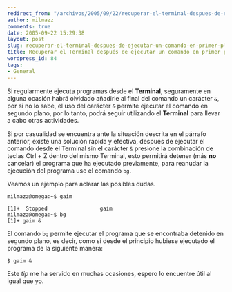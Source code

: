 ```yaml
---
redirect_from: "/archivos/2005/09/22/recuperar-el-terminal-despues-de-ejecutar-un-comando-en-primer-plano/"
author: milmazz
comments: true
date: 2005-09-22 15:29:38
layout: post
slug: recuperar-el-terminal-despues-de-ejecutar-un-comando-en-primer-plano
title: Recuperar el Terminal después de ejecutar un comando en primer plano
wordpress_id: 84
tags:
- General
---
```


Si regularmente ejecuta programas desde el **Terminal**, seguramente en alguna ocasión habrá olvidado añadirle al final del comando un carácter `&`, por si no lo sabe, el uso del carácter `&` permite ejecutar el comando en segundo plano, por lo tanto, podrá seguir utilizando el **Terminal** para llevar a cabo otras actividades.

Si por casualidad se encuentra ante la situación descrita en el párrafo anterior, existe una solución rápida  y efectiva, después de ejecutar el comando desde el Terminal sin el carácter `&` presione la combinación de teclas Ctrl + Z dentro del mismo Terminal, esto permitirá detener (más **no** cancelar) el programa que ha ejecutado previamente, para reanudar la ejecución del programa use el comando `bg`.

Veamos un ejemplo para aclarar las posibles dudas.

    milmazz@omega:~$ gaim
    
    [1]+  Stopped                 gaim
    milmazz@omega:~$ bg
    [1]+ gaim &

El comando `bg` permite ejecutar el programa que se encontraba detenido en segundo plano, es decir, como si desde el principio hubiese ejecutado el programa de la siguiente manera:

    $ gaim &

Este _tip_ me ha servido en muchas ocasiones, espero lo encuentre útil al igual que yo.
